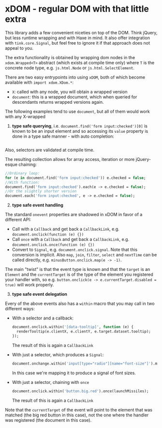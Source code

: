 # xDOM - regular DOM with that little extra

This library adds a few convenient niceties on top of the DOM. Think jQuery, but less runtime wrapping and with Haxe in mind. It also offer integration with `tink.core.Signal`, but feel free to ignore it if that approach does not appeal to you.

The extra functionality is obtained by wrapping dom nodes in the `xdom.Wrapped<T>` abstract (which exists at compile time only) where `T` is the concrete node type, e.g. `js.html.Node` or `js.html.SelectElement`.

There are two easy entrypoints into using `xDOM`, both of which become available with `import xdom.XDom.*`:

- `X`: called with any node, you will obtain a wrapped version
- `document`: this is a wrapped document, which when queried for descendants returns wrapped versions again.

The following examples tend to use `document`, but all of them would work with any X-wrapped

1. **type safe querying**, i.e. `document.find('form input:checked')[0]` is known to be an input element and so accessing its `value` property is done in a type safe manner - with auto completion:

  ![]()

  Also, selectors are validated at compile time.

  The resulting collection allows for array access, iteration or more jQuery-esque chaining:

  ```haxe
  //Ordinary loop:
  for (e in document.find('form input:checked')) e.checked = false;
  //With function:
  document.find('form input:checked').each(e -> e.checked = false);
  //Or the slightly shorter version
  document.each('form input:checked', e -> e.checked = false);
  ```

2. **type safe event handling**

  The standard `onevent` properties are shadowed in xDOM in favor of a different API:

  - Call with a `Callback` and get back a `CallbackLink`, e.g. `document.onclick(function (e) {})`
  - Call `once` with a `Callback` and get back a `CallbackLink`, e.g. `document.onclick.once(function (e) {})`
  - Convert to `Signal`, e.g. `document.onclick.signal`. Note that this conversion is implicit. Also `map`, `join`, `filter`, `select` and `nextTime` can be called directly, e.g. `minusButton.onclick.map(e -> -1)`.

  The main "twist" is that the event type is known and that the `target` is an `Element` and the `currentTarget` is of the type of the element you registered your handler with, so e.g. `button.onclick(e -> e.currentTarget.disabled = true)` will work properly.

3. **type safe event delegation**

  Every of the above events also has a `within` macro that you may call in two different ways:

  - With a selector and a callback:

    ```haxe
    document.onclick.within('[data-tooltip]', function (e) {
      renderTooltip(e.clientX, e.clientY, e.target.dataset.tooltip);
    });
    ```

    The result of this is again a `CallbackLink`

  - With just a selector, which produces a `Signal`:

    ```haxe
    document.onchange.within('input[type="radio"][name="font-size"]').map(e -> e.target.value);
    ```

    In this case we're mapping it to produce a signal of font sizes.

  - With just a selector, chaining with `once`

    ```haxe
    document.onclick.within('button.big.red').once(launchMissiles);
    ```

    The result of this is again a `CallbackLink`

  Note that the `currentTarget` of the event will point to the element that was matched (the big red button in this case), not the one where the handler was registered (the document in this case).